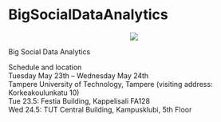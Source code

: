 # BigSocialDataAnalytics

<p align="center">
  <img src="http://inforte.jyu.fi/++theme++inforte_2014/img/logo.jpg"/>
</p>

Big Social Data Analytics

Schedule and location  
Tuesday May 23th –  Wednesday May 24th    
Tampere University of Technology, Tampere (visiting address: Korkeakoulunkatu 10)  
Tue 23.5: Festia Building, Kappelisali FA128  
Wed 24.5: TUT Central Building, Kampusklubi, 5th Floor

